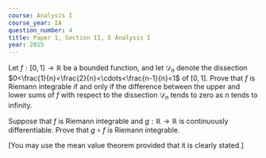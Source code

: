 ```yaml
---
course: Analysis I
course_year: IA
question_number: 4
title: Paper 1, Section II, E Analysis I
year: 2015
---
```




Let $f:[0,1] \rightarrow \mathbb{R}$ be a bounded function, and let $\mathcal{D}_{n}$ denote the dissection $0<\frac{1}{n}<\frac{2}{n}<\cdots<\frac{n-1}{n}<1$ of $[0,1]$. Prove that $f$ is Riemann integrable if and only if the difference between the upper and lower sums of $f$ with respect to the dissection $\mathcal{D}_{n}$ tends to zero as $n$ tends to infinity.

Suppose that $f$ is Riemann integrable and $g: \mathbb{R} \rightarrow \mathbb{R}$ is continuously differentiable. Prove that $g \circ f$ is Riemann integrable.

[You may use the mean value theorem provided that it is clearly stated.]